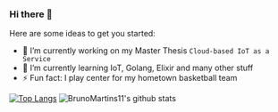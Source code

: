 ### Hi there 👋

<!--
**BrunoMartins11/BrunoMartins11** is a ✨ _special_ ✨ repository because its `README.md` (this file) appears on your GitHub profile.
-->
Here are some ideas to get you started:

- 🔭 I’m currently working on my Master Thesis ```Cloud-based IoT as a Service```
- 🌱 I’m currently learning IoT, Golang, Elixir and many other stuff
- ⚡ Fun fact: I play center for my hometown basketball team

[![Top Langs](https://github-readme-stats.vercel.app/api/top-langs/?username=BrunoMartins11&layout=compact&bg_color=30,ffffff,99ccff)](https://github.com/AnaNeri/github-readme-stats)
![BrunoMartins11's github stats](https://github-readme-stats.vercel.app/api?username=BrunoMartins11&count_private=true&show_icons=true&hide=issues,prs&bg_color=30,ffffff,99ccff)
